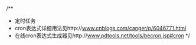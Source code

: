  /**
 *  定时任务
 *  cron表达式详细用法见http://www.cnblogs.com/canger/p/6046771.html
 *  在线cron表达式生成器见http://www.pdtools.net/tools/becron.jsp#cron
 */
 
 
 
  

